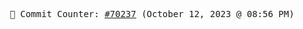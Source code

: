 <p align="center">
    <samp>
        📮 Commit Counter: <a href="https://github.com/Javascript-void0/Javascript-void0/commits/main">#70237</a> (October 12, 2023 @ 08:56 PM)
    </samp>
</p>